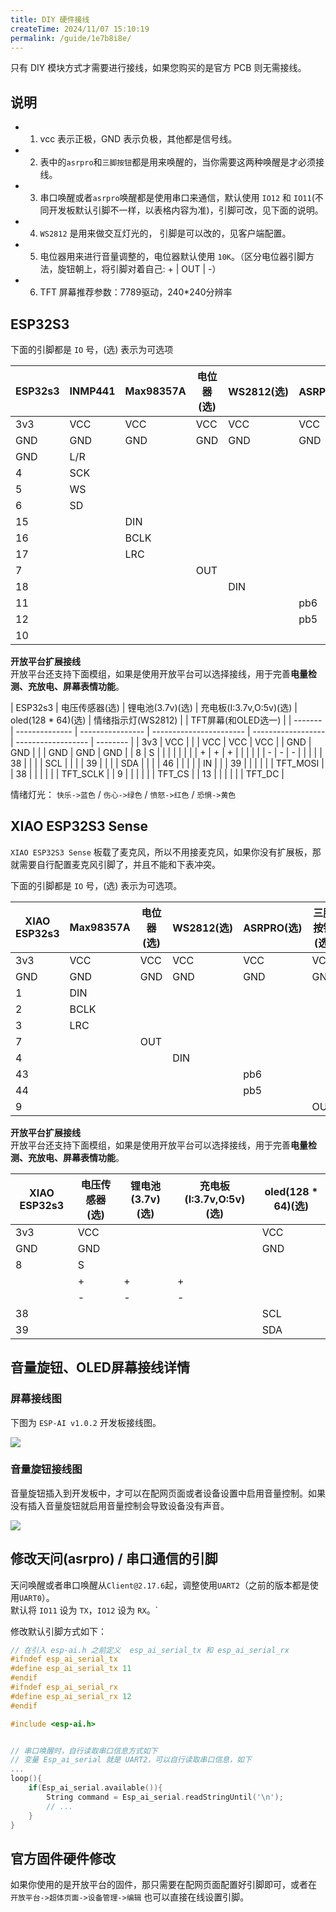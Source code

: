 ```yaml
---
title: DIY 硬件接线
createTime: 2024/11/07 15:10:19
permalink: /guide/1e7b8i8e/
---
```


只有 DIY 模块方式才需要进行接线，如果您购买的是官方 PCB 则无需接线。


## 说明

- 1. vcc 表示正极，GND 表示负极，其他都是信号线。
- 2. 表中的`asrpro`和`三脚按钮`都是用来唤醒的，当你需要这两种唤醒是才必须接线。
- 3. 串口唤醒或者`asrpro`唤醒都是使用串口来通信，默认使用 `IO12` 和 `IO11`(不同开发板默认引脚不一样，以表格内容为准)，引脚可改，见下面的说明。
- 4. `WS2812` 是用来做交互灯光的， 引脚是可以改的，见客户端配置。
- 5. 电位器用来进行音量调整的，电位器默认使用 `10K`。（区分电位器引脚方法，旋钮朝上，将引脚对着自己: + | OUT | -）
- 6. TFT 屏幕推荐参数：7789驱动，240*240分辨率


## ESP32S3

下面的引脚都是 `IO` 号，(选) 表示为可选项

| ESP32s3 | INMP441 | Max98357A | 电位器(选) | WS2812(选) | ASRPRO(选) | 三脚按钮(选) |
| ------- | ------- | --------- | ---------- | ---------- | ---------- | ------------ |
| 3v3     | VCC     | VCC       | VCC        | VCC        | VCC        | VCC          |
| GND     | GND     | GND       | GND        | GND        | GND        | GND          |
| GND     | L/R     |           |            |            |            |              |
| 4       | SCK     |           |            |            |            |              |
| 5       | WS      |           |            |            |            |              |
| 6       | SD      |           |            |            |            |              |
| 15      |         | DIN       |            |            |            |              |
| 16      |         | BCLK      |            |            |            |              |
| 17      |         | LRC       |            |            |            |              |
| 7       |         |           | OUT        |            |            |              |
| 18      |         |           |            | DIN        |            |              |
| 11      |         |           |            |            | pb6        |              |
| 12      |         |           |            |            | pb5        |              |
| 10      |         |           |            |            |            | OUT          |

**开放平台扩展接线**    
开放平台还支持下面模组，如果是使用开放平台可以选择接线，用于完善**电量检测、充放电、屏幕表情功能**。

| ESP32s3 | 电压传感器(选) | 锂电池(3.7v)(选) | 充电板(I:3.7v,O:5v)(选) | oled(128 * 64)(选) | 情绪指示灯(WS2812) |          | TFT屏幕(和OLED选一) |
| ------- | -------------- | ---------------- | ----------------------- | ------------------ | ------------------ | -------- |
| 3v3     | VCC            |                  |                         | VCC                | VCC                | VCC      |
| GND     | GND            |                  |                         | GND                | GND                | GND      |
| 8       | S              |                  |                         |                    |                    |          |
|         | +              | +                | +                       |                    |                    |          |
|         | -              | -                | -                       |                    |                    |          |
| 38      |                |                  |                         | SCL                |                    |          |
| 39      |                |                  |                         | SDA                |                    |          |
| 46      |                |                  |                         |                    | IN                 |          |
| 39      |                |                  |                         |                    |                    | TFT_MOSI |
| 38      |                |                  |                         |                    |                    | TFT_SCLK |
| 9       |                |                  |                         |                    |                    | TFT_CS   |
| 13      |                |                  |                         |                    |                    | TFT_DC   |

 

情绪灯光： `快乐->蓝色` / `伤心->绿色` / `愤怒->红色` / `恐惧->黄色`

## XIAO ESP32S3 Sense

`XIAO ESP32S3 Sense` 板载了麦克风，所以不用接麦克风，如果你没有扩展板，那就需要自行配置麦克风引脚了，并且不能和下表冲突。

下面的引脚都是 `IO` 号，(选) 表示为可选项。

| XIAO ESP32s3 | Max98357A | 电位器(选) | WS2812(选) | ASRPRO(选) | 三脚按钮(选) |
| ------------ | --------- | ---------- | ---------- | ---------- | ------------ |
| 3v3          | VCC       | VCC        | VCC        | VCC        | VCC          |
| GND          | GND       | GND        | GND        | GND        | GND          |
| 1            | DIN       |            |            |            |              |
| 2            | BCLK      |            |            |            |              |
| 3            | LRC       |            |            |            |              |
| 7            |           | OUT        |            |            |              |
| 4            |           |            | DIN        |            |              |
| 43           |           |            |            | pb6        |              |
| 44           |           |            |            | pb5        |              |
| 9            |           |            |            |            | OUT          |

**开放平台扩展接线**    
开放平台还支持下面模组，如果是使用开放平台可以选择接线，用于完善**电量检测、充放电、屏幕表情功能**。

| XIAO ESP32s3 | 电压传感器(选) | 锂电池(3.7v)(选) | 充电板(I:3.7v,O:5v)(选) | oled(128 * 64)(选) |
| ------------ | -------------- | ---------------- | ----------------------- | ------------------ |
| 3v3          | VCC            |                  |                         | VCC                |
| GND          | GND            |                  |                         | GND                |
| 8            | S              |                  |                         |                    |
|              | +              | +                | +                       |                    |
|              | -              | -                | -                       |                    |
| 38           |                |                  |                         | SCL                |
| 39           |                |                  |                         | SDA                |


## 音量旋钮、OLED屏幕接线详情
### 屏幕接线图
下图为 `ESP-AI v1.0.2` 开发板接线图。

<img src="/images/pins/oled_pin.png" style="display:block;margin: auto"/>

### 音量旋钮接线图
音量旋钮插入到开发板中，才可以在配网页面或者设备设置中启用音量控制。如果没有插入音量旋钮就启用音量控制会导致设备没有声音。

<img src="/images/pins/vol_pin.png" style="display:block;margin: auto"/>



## 修改天问(asrpro) / 串口通信的引脚

天问唤醒或者串口唤醒从`Client@2.17.6`起，调整使用`UART2`（之前的版本都是使用`UART0`）。     
默认将 `IO11` 设为 `TX`，`IO12` 设为 `RX`。`


修改默认引脚方式如下：
```c
// 在引入 esp-ai.h 之前定义  esp_ai_serial_tx 和 esp_ai_serial_rx
#ifndef esp_ai_serial_tx
#define esp_ai_serial_tx 11
#endif 
#ifndef esp_ai_serial_rx
#define esp_ai_serial_rx 12
#endif

#include <esp-ai.h> 


// 串口唤醒时，自行读取串口信息方式如下
// 变量 Esp_ai_serial 就是 UART2，可以自行读取串口信息，如下
...
loop(){
    if(Esp_ai_serial.available()){ 
        String command = Esp_ai_serial.readStringUntil('\n'); 
        // ...
    }
}
```




## 官方固件硬件修改
如果你使用的是开放平台的固件，那只需要在配网页面配置好引脚即可，或者在 `开放平台->超体页面->设备管理->编辑` 也可以直接在线设置引脚。

